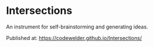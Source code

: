 # Intersections
An instrument for self-brainstorming and generating ideas.

Published at: https://codewelder.github.io/Intersections/
